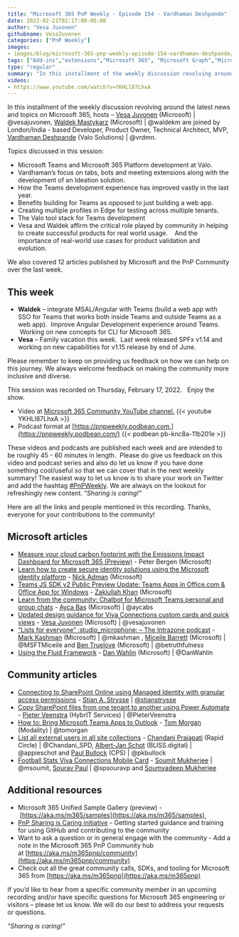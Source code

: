 ```yaml
---
title: "Microsoft 365 PnP Weekly - Episode 154 - Vardhaman Deshpande"
date: 2022-02-21T02:17:00-05:00
author: "Vesa Juvonen"
githubname: VesaJuvonen
categories: ["PnP Weekly"]
images:
- images/blog/microsoft-365-pnp-weekly-episode-154-vardhaman-deshpande/Thumb-Ep154-February21.png
tags: ["Add-ins","extensions","Microsoft 365", "Microsoft Graph","Microsoft Teams","SharePoint","SharePoint Framework"]
type: "regular"
summary: "In this installment of the weekly discussion revolving around the latest news and topics on Microsoft 365, hosts – Vesa Juvonen (Microsoft), Waldek Mastykarz (Microsoft) are joined by London/India - based Developer, Product Owner, Technical Architect, MVP, Vardhaman Deshpande (Valo Solutions)."
videos:
- https://www.youtube.com/watch?v=YKHLl87LhxA
---
```


In this installment of the weekly discussion revolving around the latest news and topics on Microsoft 365, hosts – [Vesa Juvonen](http://twitter.com/vesajuvonen) (Microsoft) | @vesajuvonen, [Waldek Mastykarz](http://twitter.com/waldekm) (Microsoft) | @waldekm are joined by London/India - based Developer, Product Owner, Technical Architect, MVP, [Vardhaman Deshpande](http://twitter.com/vrdmn) (Valo Solutions) | @vrdmn.

Topics discussed in this session:

*   Microsoft Teams and Microsoft 365 Platform development at Valo.
*   Vardhaman’s focus on tabs, bots and meeting extensions along with the development of an Ideation solution. 
*   How the Teams development experience has improved vastly in the last year.    
*   Benefits building for Teams as opposed to just building a web app. 
*   Creating multiple profiles in Edge for testing across multiple tenants. 
*   The Valo tool stack for Teams development
*   Vesa and Waldek affirm the critical role played by community in helping to create successful products for real world usage.    And the importance of real-world use cases for product validation and evolution.    

We also covered 12 articles published by Microsoft and the PnP Community over the last week. 

## This week 

*   **Waldek** – integrate MSAL/Angular with Teams (build a web app with SSO for Teams that works both inside Teams and outside Teams as a web app).  Improve Angular Development experience around Teams.   Working on new concepts for CLI for Microsoft 365.
*   **Vesa** – Family vacation this week.  Last week released SPFx v1.14 and working on new capabilities for v1.15 release by end of June.

Please remember to keep on providing us feedback on how we can help on this journey. We always welcome feedback on making the community more inclusive and diverse.

This session was recorded on Thursday, February 17, 2022.   Enjoy the show. 

*   Video at [Microsoft 365 Community YouTube channel.](https://aka.ms/m365pnp-videos)
    {{< youtube YKHLl87LhxA >}}
*   Podcast format at [https://pnpweekly.podbean.com.](https://pnpweekly.podbean.com/)
    {{< podbean pb-knc8a-11b201e >}}

These videos and podcasts are published each week and are intended to be roughly 45 - 60 minutes in length.  Please do give us feedback on this video and podcast series and also do let us know if you have done something cool/useful so that we can cover that in the next weekly summary! The easiest way to let us know is to share your work on Twitter and add the hashtag [#PnPWeekly](https://twitter.com/search?q=%23pnpweekly). We are always on the lookout for refreshingly new content. “_Sharing is caring!”_ 

Here are all the links and people mentioned in this recording. Thanks, everyone for your contributions to the community!

## Microsoft articles

*   [Measure your cloud carbon footprint with the Emissions Impact Dashboard for Microsoft 365 (Preview)](https://techcommunity.microsoft.com/t5/microsoft-365-blog/measure-your-cloud-carbon-footprint-with-the-emissions-impact/ba-p/3144426) - Peter Bergen (Microsoft)
*   [Learn how to create secure identity solutions using the Microsoft identity platform](https://devblogs.microsoft.com/microsoft365dev/learn-how-to-create-secure-identity-solutions-using-the-microsoft-identity-platform/) - [Nick Adman](https://www.linkedin.com/in/nick-adman-2a983918b/) (Microsoft)
*   [Teams JS SDK v2 Public Preview Update: Teams Apps in Office.com & Office App for Windows](https://devblogs.microsoft.com/microsoft365dev/teams-js-sdk-v2-public-preview-update-teams-apps-in-office-com-office-app-for-windows/) - [Zakiullah Khan](https://www.linkedin.com/in/simplyzaki/) (Microsoft)
*   [Learn from the community: Chatbot for Microsoft Teams personal and group chats](https://devblogs.microsoft.com/microsoft365dev/learn-from-the-community-chatbot-for-microsoft-teams-personal-and-group-chats/) - [Ayça Baş](https://twitter.com/aycabs) (Microsoft) | @aycabs
*   [Updated design guidance for Viva Connections custom cards and quick views](https://devblogs.microsoft.com/microsoft365dev/updated-design-guidance-for-viva-connections-custom-cards/) - [Vesa Juvonen](https://twitter.com/vesajuvonen) (Microsoft) | @vesajuvonen
*   [“Lists for everyone” :studio\_microphone: – The Intrazone podcast](https://techcommunity.microsoft.com/t5/microsoft-sharepoint-blog/lists-for-everyone-the-intrazone-podcast/ba-p/3163824) - [Mark Kashman](https://twitter.com/mkashman) (Microsoft) | @mkashman , [Miceile Barrett](https://twitter.com/MSFTMiceile) (Microsoft) | @MSFTMiceile and [Ben Truelove](https://twitter.com/betruthfulness) (Microsoft) | @betruthfulness
*   [Using the Fluid Framework](https://www.youtube.com/watch?v=kNmK9n4_jUM) - [Dan Wahlin](https://twitter.com/DanWahlin) (Microsoft) | @DanWahlin

## Community articles

*   [Connecting to SharePoint Online using Managed Identity with granular access permissions](https://learningbydoing.cloud/blog/connecting-to-sharepoint-online-using-managed-identity-with-granular-access-permissions/) - [Stian A. Strysse](https://twitter.com/stianstrysse) | [@stianstrysse](/t5/user/viewprofilepage/user-id/250465)
*   [Copy SharePoint files from one tenant to another using Power Automate](https://sharepains.com/2022/02/16/one-tenant-to-another-power-automate/) - [Pieter Veenstra](https://twitter.com/PieterVeenstra) (HybrIT Services) | @PieterVeenstra
*   [How to: Bring Microsoft Teams Apps to Outlook](https://www.youtube.com/watch?v=HKn_DajbmF0) - [Tom Morgan](https://twitter.com/tomorgan) (Modality) | @tomorgan
*   [List all external users in all site collections](https://pnp.github.io/script-samples/spo-list-site-externalusers/README.html?tabs=cli-m365-ps) - [Chandani Prajapati](https://twitter.com/Chandani_SPD) (Rapid Circle) | @Chandani\_SPD, [Albert-Jan Schot](https://twitter.com/appieschot) (BLISS.digital) | @appieschot and [Paul Bullock](https://twitter.com/pkbullock) (CPS) | @pkbullock
*   [Football Stats Viva Connections Mobile Card](https://github.com/pnp/sp-dev-fx-aces/tree/main/samples/PrimaryTextCard-FootballStats) - [Soumit Mukherjee](https://twitter.com/msoumit) | @msoumit, [Sourav Paul](https://twitter.com/spsouravp) | @spsouravp and [Soumyadeep Mukherjee](https://github.com/soumyadeep2207)

## Additional resources

*   Microsoft 365 Unified Sample Gallery (preview) - [https://aka.ms/m365/samples](https://aka.ms/m365/samples) 
*   [PnP Sharing is Caring initiative](https://aka.ms/sharing-is-caring) \- Getting started guidance and training for using GitHub and contributing to the community
*   Want to ask a question or in general engage with the community - Add a note in the Microsoft 365 PnP Community hub at [https://aka.ms/m365pnp/community](https://aka.ms/m365pnp/community)
*   Check out all the great community calls, SDKs, and tooling for Microsoft 365 from [https://aka.ms/m365pnp](https://aka.ms/m365pnp)

If you’d like to hear from a specific community member in an upcoming recording and/or have specific questions for Microsoft 365 engineering or visitors – please let us know. We will do our best to address your requests or questions.

_"Sharing is caring!"_ 

